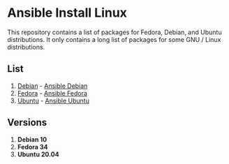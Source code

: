 # Ansible Install Linux

This repository contains a list of packages for Fedora, Debian, and Ubuntu distributions. It only contains a long list of packages for some GNU / Linux distributions.

## List

1. [Debian](ansible-debian/debian-apt.md) - [Ansible Debian](ansible-debian/)
2. [Fedora](ansible-fedora/fedora-dnf.md) - [Ansible Fedora](ansible-fedora/)
3. [Ubuntu](ansible-ubuntu/ubuntu-apt.md) - [Ansible Ubuntu](ansible-ubuntu)

## Versions 

1. **Debian 10**
2. **Fedora 34**
3. **Ubuntu 20.04**